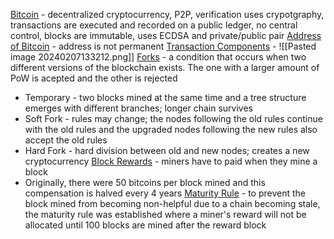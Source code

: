 <u>Bitcoin</u> - decentralized cryptocurrency, P2P, verification uses crypotgraphy, transactions are executed and recorded on a public ledger, no central control, blocks are immutable, uses ECDSA and private/public pair
<u>Address of Bitcoin</u> - address is not permanent
<u>Transaction Components</u> - ![[Pasted image 20240207133212.png]]
<u>Forks</u> - a condition that occurs when two different versions of the blockchain exists. The one with a larger amount of PoW is acepted and the other is rejected
- Temporary - two blocks mined at the same time and a tree structure emerges with different branches; longer chain survives
- Soft Fork - rules may change; the nodes following the old rules continue with the old rules and the upgraded nodes following the new rules also accept the old rules
- Hard Fork - hard division between old and new nodes; creates a new cryptocurrency
<u>Block Rewards</u> - miners have to paid when they mine a block
- Originally, there were 50 bitcoins per block mined and this compensation is halved every 4 years
<u>Maturity Rule</u> - to prevent the block mined from becoming non-helpful due to a chain becoming stale, the maturity rule was established where a miner's reward will not be allocated until 100 blocks are mined after the reward block